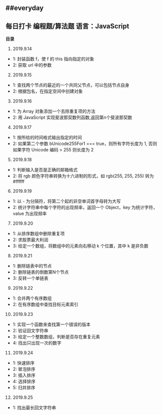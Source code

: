 ##everyday
---
**每日打卡 编程题/算法题**
**语言：JavaScript**
---
**目录**
1. 2019.9.14
  - 1: 封装函数 f，使 f 的 this 指向指定的对象
  - 2: 获取 url 中的参数
2. 2019.9.15
  - 1: 查找两个节点的最近的一个共同父节点，可以包括节点自身
  - 2: 根据包名，在指定空间中创建对象
3. 2019.9.16
  - 1: 为 Array 对象添加一个去除重复项的方法
  - 2: 用 JavaScript 实现斐波那契数列函数,返回第n个斐波那契数
4. 2019.9.17
  - 1: 按所给的时间格式输出指定的时间
  - 2: 如果第二个参数 bUnicode255For1 === true，则所有字符长度为 1, 否则如果字符 Unicode 编码 > 255 则长度为 2
5. 2019.9.18
  - 1: 判断输入是否是正确的邮箱格式
  - 2: 将 rgb 颜色字符串转换为十六进制的形式，如 rgb(255, 255, 255) 转为 #ffffff
6. 2019.9.19
  - 1: 以 - 为分隔符，将第二个起的非空单词首字母转为大写
  - 2: 统计字符串中每个字符的出现频率，返回一个 Object，key 为统计字符，value 为出现频率
7. 2019.9.20
  - 1: 从排序数组中删除重复项
  - 2: 求股票最大利润
  - 3: 给定一个数组，将数组中的元素向右移动 k 个位置，其中 k 是非负数
8. 2019.9.21
  - 1: 删除链表中的节点
  - 2: 删除链表的倒数第N个节点
  - 3: 反转一个单链表
9. 2019.9.22
  - 1: 合并两个有序数组
  - 2: 在有序数组中查找目标元素索引
10. 2019.9.23
  - 1: 实现一个函数来查找第一个错误的版本
  - 2: 验证回文字符串
  - 3: 给定一个整数数组，判断是否存在重复元素
  - 4: 找出只出现一次的数字
11. 2019.9.24
  - 1: 快速排序
  - 2: 冒泡排序
  - 3: 插入排序
  - 4: 选择排序
  - 5: 归并排序
12. 2019.9.25
  - 1: 找出最长回文字符串
